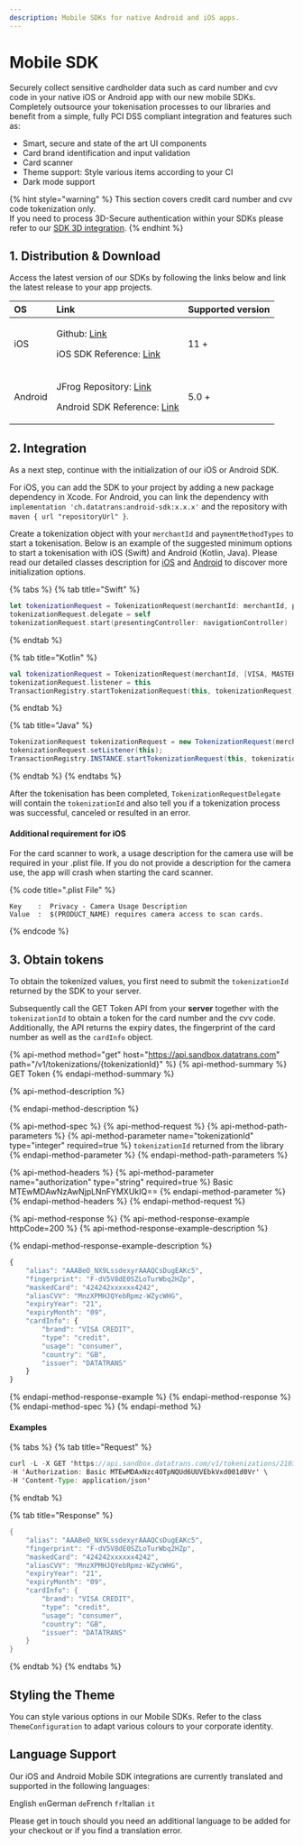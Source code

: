 ```yaml
---
description: Mobile SDKs for native Android and iOS apps.
---
```


# Mobile SDK

Securely collect sensitive cardholder data such as card number and cvv code in your native iOS or Android app with our new mobile SDKs. Completely outsource your tokenisation processes to our libraries and benefit from a simple, fully PCI DSS compliant integration and features such as: 

* Smart, secure and state of the art UI components
* Card brand identification and input validation
* Card scanner
* Theme support: Style various items according to your CI
* Dark mode support 

{% hint style="warning" %}
This section covers credit card number and cvv code tokenization only.   
If you need to process 3D-Secure authentication within your SDKs please refer to our [SDK 3D integration](../3d-secure-v2/authentication-only/mobile-sdk-3d.md). 
{% endhint %}

## 1. Distribution & Download

Access the latest version of our SDKs by following the links below and link the latest release to your app projects.

<table>
  <thead>
    <tr>
      <th style="text-align:left">OS</th>
      <th style="text-align:left">Link</th>
      <th style="text-align:left">Supported version</th>
    </tr>
  </thead>
  <tbody>
    <tr>
      <td style="text-align:left">iOS</td>
      <td style="text-align:left">
        <p>Github: <a href="https://github.com/datatrans/ios-sdk">Link</a>
        </p>
        <p>iOS SDK Reference: <a href="https://datatrans.github.io/ios-sdk/Classes/TokenizationRequest.html">Link</a>
        </p>
      </td>
      <td style="text-align:left">11 +</td>
    </tr>
    <tr>
      <td style="text-align:left">Android</td>
      <td style="text-align:left">
        <p>JFrog Repository: <a href="https://datatrans.jfrog.io/artifactory/mobile-sdk">Link</a>
        </p>
        <p>Android SDK Reference: <a href="https://datatrans.github.io/android-sdk/-datatrans%20-android%20-s-d-k/ch.datatrans.payment.api.tokenization/index.html">Link</a>
        </p>
      </td>
      <td style="text-align:left">5.0 +</td>
    </tr>
  </tbody>
</table>

## 2. Integration

As a next step, continue with the initialization of our iOS or Android SDK.

For iOS, you can add the SDK to your project by adding a new package dependency in Xcode. For Android, you can link the dependency with `implementation 'ch.datatrans:android-sdk:x.x.x'` and the repository with `maven { url "repositoryUrl" }`.

Create a tokenization object with your `merchantId` and `paymentMethodTypes` to start a tokenisation. Below is an example of the suggested minimum options to start a tokenisation with iOS \(Swift\) and Android \(Kotlin, Java\). Please read our detailed classes description for [iOS](https://datatrans.github.io/ios-sdk/Classes/TokenizationRequest.html) and [Android](https://datatrans.github.io/android-sdk/-datatrans%20-android%20-s-d-k/ch.datatrans.payment.api.tokenization/index.html) to discover more initialization options.

{% tabs %}
{% tab title="Swift" %}
```swift
let tokenizationRequest = TokenizationRequest(merchantId: merchantId, paymentMethodTypes: [Visa, MasterCard]) 
tokenizationRequest.delegate = self
tokenizationRequest.start(presentingController: navigationController)
```
{% endtab %}

{% tab title="Kotlin" %}
```kotlin
val tokenizationRequest = TokenizationRequest(merchantId, [VISA, MASTER_CARD])
tokenizationRequest.listener = this
TransactionRegistry.startTokenizationRequest(this, tokenizationRequest)
```
{% endtab %}

{% tab title="Java" %}
```java
TokenizationRequest tokenizationRequest = new TokenizationRequest(merchantId, [VISA, MASTER_CARD]);
tokenizationRequest.setListener(this);
TransactionRegistry.INSTANCE.startTokenizationRequest(this, tokenizationRequest);
```
{% endtab %}
{% endtabs %}

After the tokenisation has been completed, `TokenizationRequestDelegate` will contain the `tokenizationId` and also tell you if a tokenization process was successful, canceled or resulted in an error.

#### Additional requirement for iOS

For the card scanner to work, a usage description for the camera use will be required in your .plist file. If you do not provide a description for the camera use, the app will crash when starting the card scanner.

{% code title=".plist File" %}
```markup
Key    :  Privacy - Camera Usage Description   
Value  :  $(PRODUCT_NAME) requires camera access to scan cards.
```
{% endcode %}

## 3. Obtain tokens

To obtain the tokenized values, you first need to submit the `tokenizationId` returned by the SDK to your server. 

Subsequently call the GET Token API from your **server** together with the `tokenizationId` to obtain a token for the card number and the cvv code. Additionally, the API returns the expiry dates, the fingerprint of the card number as well as the `cardInfo` object. 

{% api-method method="get" host="https://api.sandbox.datatrans.com" path="/v1/tokenizations/{tokenizationId}" %}
{% api-method-summary %}
GET Token
{% endapi-method-summary %}

{% api-method-description %}

{% endapi-method-description %}

{% api-method-spec %}
{% api-method-request %}
{% api-method-path-parameters %}
{% api-method-parameter name="tokenizationId" type="integer" required=true %}
`tokenizationId` returned from the library
{% endapi-method-parameter %}
{% endapi-method-path-parameters %}

{% api-method-headers %}
{% api-method-parameter name="authorization" type="string" required=true %}
Basic MTEwMDAwNzAwNjpLNnFYMXUkIQ==
{% endapi-method-parameter %}
{% endapi-method-headers %}
{% endapi-method-request %}

{% api-method-response %}
{% api-method-response-example httpCode=200 %}
{% api-method-response-example-description %}

{% endapi-method-response-example-description %}

```javascript
{
    "alias": "AAABeO_NX9LssdexyrAAAQCsDugEAKc5",
    "fingerprint": "F-dV5V8dE0SZLoTurWbq2HZp",
    "maskedCard": "424242xxxxxx4242",
    "aliasCVV": "MnzXPMHJQYebRpmz-WZycWHG",
    "expiryYear": "21",
    "expiryMonth": "09",
    "cardInfo": {
        "brand": "VISA CREDIT",
        "type": "credit",
        "usage": "consumer",
        "country": "GB",
        "issuer": "DATATRANS"
    }
}
```
{% endapi-method-response-example %}
{% endapi-method-response %}
{% endapi-method-spec %}
{% endapi-method %}

#### Examples

{% tabs %}
{% tab title="Request" %}
```java
curl -L -X GET 'https://api.sandbox.datatrans.com/v1/tokenizations/210329160815401747' \
-H 'Authorization: Basic MTEwMDAxNzc4OTpNQUd6UUVEbkVxd001d0Vr' \
-H 'Content-Type: application/json'
```
{% endtab %}

{% tab title="Response" %}
```java
{
    "alias": "AAABeO_NX9LssdexyrAAAQCsDugEAKc5",
    "fingerprint": "F-dV5V8dE0SZLoTurWbq2HZp",
    "maskedCard": "424242xxxxxx4242",
    "aliasCVV": "MnzXPMHJQYebRpmz-WZycWHG",
    "expiryYear": "21",
    "expiryMonth": "09",
    "cardInfo": {
        "brand": "VISA CREDIT",
        "type": "credit",
        "usage": "consumer",
        "country": "GB",
        "issuer": "DATATRANS"
    }
}
```
{% endtab %}
{% endtabs %}

## Styling the Theme

You can style various options in our Mobile SDKs. Refer to the class `ThemeConfiguration` to adapt various colours to your corporate identity.

## Language Support

Our iOS and Android Mobile SDK integrations are currently translated and supported in the following languages:

English `en`German `de`French `fr`Italian `it`

Please get in touch should you need an additional language to be added for your checkout or if you find a translation error.


